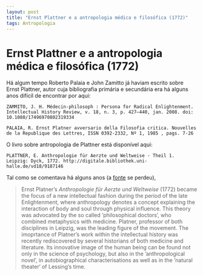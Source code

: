 ```yaml
---
layout: post
title: "Ernst Plattner e a antropologia médica e filosófica (1772)"
tags: Antropologia
---
```


# Ernst Plattner e a antropologia médica e filosófica (1772) 

Há algum tempo Roberto Palaia e John Zamitto já haviam escrito sobre Ernst Plattner, autor cuja bibliografia primária e secundária era há alguns anos difícil de encontrar por aqui:

```
ZAMMITO, J. H. Médecin‐philosoph : Persona for Radical Enlightenment. Intellectual History Review, v. 18, n. 3, p. 427–440, jan. 2008. doi: 10.1080/17496970802319334
```

```
PALAIA, R. Ernst Platner avversario della Filosofia critica. Nouvelles de la Republique des Lettres, ISSN 0392-2332, Nº 1, 1985 , pags. 7-26
```

O livro sobre antropologia de Plattner está disponível aqui: 

```
PLATTNER, E. Anthropologie für Aerzte und Weltweise - Theil 1. Leipzig: Dyck, 1772. http://digitale.bibliothek.uni-halle.de/vd18/9187146
```

Tal como se comentava há alguns anos (a [fonte](https://philosophersdesk.blogspot.com/2008/06/ernst-platner-anthropologie-fr-rzte-und.html) se perdeu), 

> Ernst Platner’s *Anthropologie für Aerzte und Weltweise* (1772) became the focus of a new intellectual fashion during the period of the late Enlightenment, where anthropology denotes a concept explaining the interaction of body and soul through physical influence. This theory was advocated by the so called ’philosophical doctors‘, who combined metaphysics with medicine. Platner, professor of both disciplines in Leipzig, was the leading figure of the movement.
> The imoprtance of Platner’s work within the intellectual history was recently rediscovered by several historians of both medicine and literature. Its innovative image of the human being can be found not only in the science of psychology, but also in the ’anthropological novel’, in autobiographical characterisations as well as in the ’natural theater‘ of Lessing’s time.





